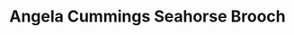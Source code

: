 ---
title: Angela Cummings Seahorse Brooch
description: |
  An exquisitely rendered, sculpted seahorse sits gracefully above a single Baroque Pearl pendant in this whimsical, yet supremely elegant brooch.
specs: |
  24.6 x 19.9 x 19.6mm Baroque South Sea Cultured Pearl with 1.89 carats of White Diamonds, set in Platinum and 18K Yellow Gold.
images:
  - /uploads/angela-cummings-for-assael-seahorse-brooch.png
category: Angela Cummings
order: 15
tags:
  - brooches
---